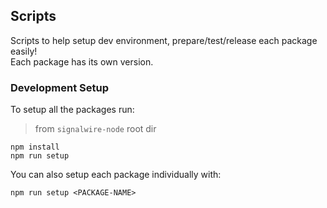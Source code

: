 ## Scripts

Scripts to help setup dev environment, prepare/test/release each package easily! \
Each package has its own version.

### Development Setup
To setup all the packages run:
> from `signalwire-node` root dir
```
npm install
npm run setup
```

You can also setup each package individually with:

```
npm run setup <PACKAGE-NAME>
```
